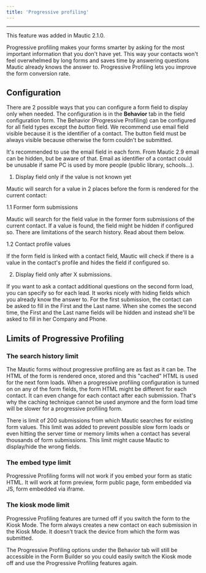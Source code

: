 ```yaml
---
title: 'Progressive profiling'
---
```


---
This feature was added in Mautic 2.1.0.

Progressive profiling makes your forms smarter by asking for the most important information that you don't have yet. This way your contacts won't feel overwhelmed by long forms and saves time by answering questions Mautic already knows the answer to. Progressive Profiling lets you improve the form conversion rate.

## Configuration

There are 2 possible ways that you can configure a form field to display only when needed. The configuration is in the __Behavior__ tab in the field configuration form. The Behavior (Progressive Profiling) can be configured for all field types except the _button_ field. We recommend use  email field visible because it is the identifier of a contact. The button field must be always visible because otherwise the form couldn't be submitted.

It's recommended to use the email field in each form. From Mautic 2.9 email can be hidden, but be aware of that. Email as identifier of a contact could be unusable if same PC is used by more people (public library, schools...).

1. Display field only if the value is not known yet

Mautic will search for a value in 2 places before the form is rendered for the current contact:

1.1 Former form submissions

Mautic will search for the field value in the former form submissions of the current contact. If a value is found, the field might be hidden if configured so. There are limitations of the search history. Read about them below.

1.2 Contact profile values

If the form field is linked with a contact field, Mautic will check if there is a value in the contact's profile and hides the field if configured so.

2. Display field only after X submissions.

If you want to ask a contact additional questions on the second form load, you can specify so for each lead. It works nicely with hiding fields which you already know the answer to. For the first submission, the contact can be asked to fill in the First and the Last name. When she comes the second time, the First and the Last name fields will be hidden and instead she'll be asked to fill in her Company and Phone.

## Limits of Progressive Profiling

### The search history limit

The Mautic forms without progressive profiling are as fast as it can be. The HTML of the form is rendered once, stored and this "cached" HTML is used for the next form loads. When a progressive profiling configuration is turned on on any of the form fields, the form HTML might be different for each contact. It can even change for each contact after each submission. That's why the caching technique cannot be used anymore and the form load time will be slower for a progressive profiling form.

There is limit of 200 submissions from which Mautic searches for existing form values. This limit was added to prevent possible slow form loads or even hitting the server time or memory limits when a contact has several thousands of form submissions. This limit might cause Mautic to display/hide the wrong fields.

### The embed type limit

Progressive Profiling forms will not work if you embed your form as static HTML. It will work at form preview, form public page, form embedded via JS, form embedded via iframe.

### The kiosk mode limit

Progressive Profiling features are turned off if you switch the form to the Kiosk Mode. The form always creates a new contact on each submission in the Kiosk Mode. It doesn't track the device from which the form was submitted.

The Progressive Profiling options under the Behavior tab will still be accessible in the Form Builder so you could easily switch the Kiosk mode off and use the Progressive Profiling features again.
